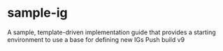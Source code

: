 # sample-ig
A sample, template-driven implementation guide that provides a starting environment to use a base for defining new IGs
Push build v9

